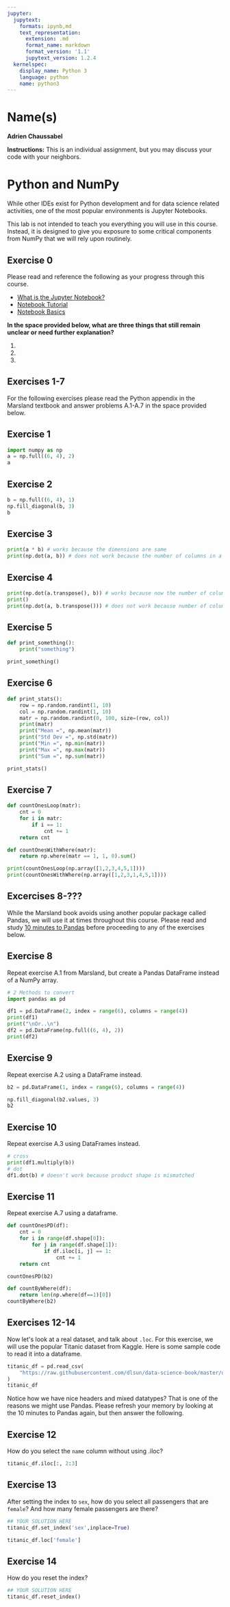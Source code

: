```yaml
---
jupyter:
  jupytext:
    formats: ipynb,md
    text_representation:
      extension: .md
      format_name: markdown
      format_version: '1.1'
      jupytext_version: 1.2.4
  kernelspec:
    display_name: Python 3
    language: python
    name: python3
---
```


# Name(s)
**Adrien Chaussabel**



**Instructions:** This is an individual assignment, but you may discuss your code with your neighbors.


# Python and NumPy

While other IDEs exist for Python development and for data science related activities, one of the most popular environments is Jupyter Notebooks.

This lab is not intended to teach you everything you will use in this course. Instead, it is designed to give you exposure to some critical components from NumPy that we will rely upon routinely.

## Exercise 0
Please read and reference the following as your progress through this course. 

* [What is the Jupyter Notebook?](https://nbviewer.jupyter.org/github/jupyter/notebook/blob/master/docs/source/examples/Notebook/What%20is%20the%20Jupyter%20Notebook.ipynb#)
* [Notebook Tutorial](https://www.datacamp.com/community/tutorials/tutorial-jupyter-notebook)
* [Notebook Basics](https://nbviewer.jupyter.org/github/jupyter/notebook/blob/master/docs/source/examples/Notebook/Notebook%20Basics.ipynb)

**In the space provided below, what are three things that still remain unclear or need further explanation?**





1. 
2.
3.


## Exercises 1-7
For the following exercises please read the Python appendix in the Marsland textbook and answer problems A.1-A.7 in the space provided below.


## Exercise 1

```python
import numpy as np
a = np.full((6, 4), 2)
a
```

## Exercise 2

```python
b = np.full((6, 4), 1)
np.fill_diagonal(b, 3)
b
```

## Exercise 3

```python
print(a * b) # works because the dimensions are same
print(np.dot(a, b)) # does not work because the number of columns in a does not equal the number of rows in b
```

## Exercise 4

```python
print(np.dot(a.transpose(), b)) # works because now the number of columns of a is 4, and number of rows in b is 4
print()
print(np.dot(a, b.transpose())) # does not work because number of columns of a is 6, and number of rows in b is 6
```

## Exercise 5

```python
def print_something():
    print("something")

print_something()
```

## Exercise 6

```python
def print_stats():
    row = np.random.randint(1, 10)
    col = np.random.randint(1, 10)
    matr = np.random.randint(0, 100, size=(row, col))
    print(matr)
    print("Mean =", np.mean(matr))
    print("Std Dev =", np.std(matr))
    print("Min =", np.min(matr))
    print("Max =", np.max(matr))
    print("Sum =", np.sum(matr))

print_stats()
```

## Exercise 7

```python
def countOnesLoop(matr):
    cnt = 0
    for i in matr:
        if i == 1:
            cnt += 1
    return cnt

def countOnesWithWhere(matr):
    return np.where(matr == 1, 1, 0).sum()

print(countOnesLoop(np.array([1,2,3,4,5,1])))
print(countOnesWithWhere(np.array([1,2,3,1,4,5,1])))
```

## Excercises 8-???
While the Marsland book avoids using another popular package called Pandas, we will use it at times throughout this course. Please read and study [10 minutes to Pandas](https://pandas.pydata.org/pandas-docs/stable/getting_started/10min.html) before proceeding to any of the exercises below.


## Exercise 8
Repeat exercise A.1 from Marsland, but create a Pandas DataFrame instead of a NumPy array.

```python
# 2 Methods to convert
import pandas as pd

df1 = pd.DataFrame(2, index = range(6), columns = range(4))
print(df1)
print("\nOr..\n")
df2 = pd.DataFrame(np.full((6, 4), 2))
print(df2)

```

## Exercise 9
Repeat exercise A.2 using a DataFrame instead.

```python
b2 = pd.DataFrame(1, index = range(6), columns = range(4))

np.fill_diagonal(b2.values, 3)
b2
```

## Exercise 10
Repeat exercise A.3 using DataFrames instead.

```python
# cross
print(df1.multiply(b))
# dot
df1.dot(b) # doesn't work because product shape is mismatched
```

## Exercise 11
Repeat exercise A.7 using a dataframe.

```python
def countOnesPD(df):
    cnt = 0
    for i in range(df.shape[0]):
        for j in range(df.shape[1]):
            if df.iloc[i, j] == 1:
                cnt += 1
    return cnt

countOnesPD(b2)
```

```python
def countByWhere(df):
    return len(np.where(df==1)[0])
countByWhere(b2)
```

## Exercises 12-14
Now let's look at a real dataset, and talk about ``.loc``. For this exercise, we will use the popular Titanic dataset from Kaggle. Here is some sample code to read it into a dataframe.

```python
titanic_df = pd.read_csv(
    "https://raw.githubusercontent.com/dlsun/data-science-book/master/data/titanic.csv"
)
titanic_df
```

Notice how we have nice headers and mixed datatypes? That is one of the reasons we might use Pandas. Please refresh your memory by looking at the 10 minutes to Pandas again, but then answer the following.


## Exercise 12
How do you select the ``name`` column without using .iloc?

```python
titanic_df.iloc[:, 2:3]
```

## Exercise 13
After setting the index to ``sex``, how do you select all passengers that are ``female``? And how many female passengers are there?

```python
## YOUR SOLUTION HERE
titanic_df.set_index('sex',inplace=True)

```

```python
titanic_df.loc['female']
```

## Exercise 14
How do you reset the index?

```python
## YOUR SOLUTION HERE
titanic_df.reset_index()
```

```python

```
